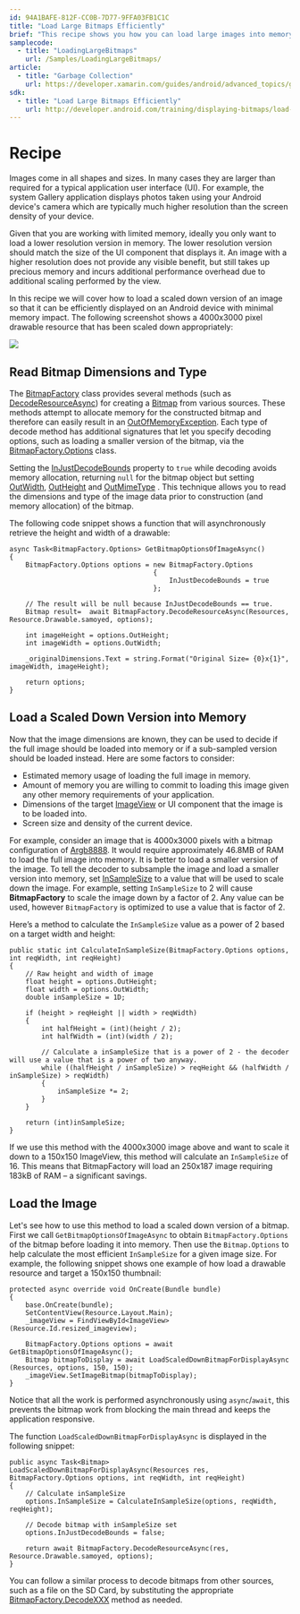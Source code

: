 ```yaml
---
id: 94A1BAFE-812F-CC0B-7D77-9FFA03FB1C1C
title: "Load Large Bitmaps Efficiently"
brief: "This recipe shows you how you can load large images into memory without the application throwing an OutOfMemoryException by loading a smaller subsampled version in memory."
samplecode:
  - title: "LoadingLargeBitmaps" 
    url: /Samples/LoadingLargeBitmaps/
article:
  - title: "Garbage Collection" 
    url: https://developer.xamarin.com/guides/android/advanced_topics/garbage_collection
sdk:
  - title: "Load Large Bitmaps Efficiently" 
    url: http://developer.android.com/training/displaying-bitmaps/load-bitmap.html
---
```


# Recipe

Images come in all shapes and sizes. In many cases they are larger than required for a typical application user interface (UI). For example, the system Gallery application displays photos taken using your Android device's camera which are typically much higher resolution than the screen density of your device.

Given that you are working with limited memory, ideally you only want to load a lower resolution version in memory. The lower resolution version should match the size of the UI component that displays it. An image with a higher resolution does not provide any visible benefit, but still takes up precious memory and incurs additional performance overhead due to additional scaling performed by the view.

In this recipe we will cover how to load a scaled down version of an image so that it can be efficiently displayed on an Android device with minimal memory impact. The following screenshot shows a 4000x3000 pixel drawable resource that has been scaled down appropriately:

![](Images/image01.png)

## Read Bitmap Dimensions and Type

The [BitmapFactory](/api/type/Android.Graphics.BitmapFactory/) class provides several methods (such as [DecodeResourceAsync](/api/type/Android.Graphics.BitmapFactory/)) for creating a [Bitmap](/api/type/Android.Graphics.Bitmap/) from various sources. These methods attempt to allocate memory for the constructed bitmap and therefore can easily result in an [OutOfMemoryException](/api/type/System.OutOfMemoryException/). Each type of decode method has additional signatures that let you specify decoding options, such as loading a smaller version of the bitmap,  via the [BitmapFactory.Options](/api/type/Android.Graphics.BitmapFactory/%2bOptions) class.

Setting the [InJustDecodeBounds](/api/property/Android.Graphics.BitmapFactory+Options.InJustDecodeBounds/) property to `true` while decoding avoids memory allocation, returning `null` for the bitmap object but setting [OutWidth](/api/property/Android.Graphics.BitmapFactory+Options.OutWidth/), [ OutHeight](/api/property/Android.Graphics.BitmapFactory+Options.OutHeight/) and [ OutMimeType](/api/property/Android.Graphics.BitmapFactory+Options.OutMimeType/) . This technique allows you to read the dimensions and type of the image data prior to construction (and memory allocation) of the bitmap.

The following code snippet shows a function that will asynchronously retrieve the height and width of a drawable:

    async Task<BitmapFactory.Options> GetBitmapOptionsOfImageAsync()
    {
        BitmapFactory.Options options = new BitmapFactory.Options
                                        {
                                            InJustDecodeBounds = true
                                        };

        // The result will be null because InJustDecodeBounds == true.
        Bitmap result=  await BitmapFactory.DecodeResourceAsync(Resources, Resource.Drawable.samoyed, options);

        int imageHeight = options.OutHeight;
        int imageWidth = options.OutWidth;

        _originalDimensions.Text = string.Format("Original Size= {0}x{1}", imageWidth, imageHeight);

        return options;
    }

## Load a Scaled Down Version into Memory

Now that the image dimensions are known, they can be used to decide if the full image should be loaded into memory or if a sub-sampled version should be loaded instead. Here are some factors to consider:

* Estimated memory usage of loading the full image in memory.
* Amount of memory you are willing to commit to loading this image given any other memory requirements of your application.
* Dimensions of the target  [ ImageView](/api/type/Android.Widget.ImageView/)  or UI component that the image is to be loaded into.
* Screen size and density of the current device.

For example, consider an image that is 4000x3000 pixels with a bitmap configuration of [Argb8888](/api/property/Android.Graphics.Bitmap+Config.Argb8888/). It would require approximately 46.8MB of RAM to load the full image into memory. It is better to load a smaller version of the image. To tell the decoder to subsample the image and load a smaller version into memory, set [InSampleSize](/api/property/Android.Graphics.BitmapFactory+Options.InSampleSize/) to a value that will be used to scale down the image. For example, setting `InSampleSize` to 2 will cause **BitmapFactory** to scale the image down by a factor of 2. Any value can be used, however `BitmapFactory` is optimized to use a value that is factor of 2.

Here’s a method to calculate the `InSampleSize` value as a power of 2 based on a target width and height:

    public static int CalculateInSampleSize(BitmapFactory.Options options, int reqWidth, int reqHeight)
    {
        // Raw height and width of image
        float height = options.OutHeight;
        float width = options.OutWidth;
        double inSampleSize = 1D;

        if (height > reqHeight || width > reqWidth)
        {
            int halfHeight = (int)(height / 2);
            int halfWidth = (int)(width / 2);

            // Calculate a inSampleSize that is a power of 2 - the decoder will use a value that is a power of two anyway.
            while ((halfHeight / inSampleSize) > reqHeight && (halfWidth / inSampleSize) > reqWidth)
            {
                inSampleSize *= 2;
            }
        }

        return (int)inSampleSize;
    }

If we use this method with the 4000x3000 image above and want to scale it down to a 150x150 ImageView, this method will calculate an `InSampleSize` of 16. This means that BitmapFactory will load an 250x187 image requiring 183kB of RAM &#x2013; a significant savings.

## Load the Image

Let's see how to use this method to load a scaled down version of a bitmap. First we call `GetBitmapOptionsOfImageAsync` to obtain `BitmapFactory.Options` of the bitmap before loading it into memory. Then use the `Bitmap.Options` to help calculate the most efficient `InSampleSize` for a given image size. For example, the following snippet shows one example of how load a drawable resource and target a 150x150 thumbnail:

    protected async override void OnCreate(Bundle bundle)
    {
        base.OnCreate(bundle);
        SetContentView(Resource.Layout.Main);
        _imageView = FindViewById<ImageView>(Resource.Id.resized_imageview);

        BitmapFactory.Options options = await GetBitmapOptionsOfImageAsync();
        Bitmap bitmapToDisplay = await LoadScaledDownBitmapForDisplayAsync (Resources, options, 150, 150);
        _imageView.SetImageBitmap(bitmapToDisplay);
    }

Notice that all the work is performed asynchronously using `async`/`await`, this prevents the bitmap work from blocking the main thread and keeps the application responsive.

The function `LoadScaledDownBitmapForDisplayAsync` is displayed in the following snippet:

    public async Task<Bitmap> LoadScaledDownBitmapForDisplayAsync(Resources res, BitmapFactory.Options options, int reqWidth, int reqHeight)
    {
        // Calculate inSampleSize
        options.InSampleSize = CalculateInSampleSize(options, reqWidth, reqHeight);

        // Decode bitmap with inSampleSize set
        options.InJustDecodeBounds = false;

        return await BitmapFactory.DecodeResourceAsync(res, Resource.Drawable.samoyed, options);
    }


You can follow a similar process to decode bitmaps from other sources, such as a file on the SD Card, by substituting the appropriate [BitmapFactory.DecodeXXX](/api/type/Android.Graphics.BitmapFactory/%2fM) method as needed.

